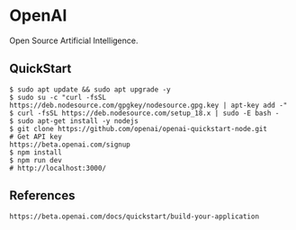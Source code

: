 OpenAI
======

Open Source Artificial Intelligence. 

QuickStart
----------

    $ sudo apt update && sudo apt upgrade -y
    $ sudo su -c "curl -fsSL https://deb.nodesource.com/gpgkey/nodesource.gpg.key | apt-key add -"
    $ curl -fsSL https://deb.nodesource.com/setup_18.x | sudo -E bash - 
    $ sudo apt-get install -y nodejs 
    $ git clone https://github.com/openai/openai-quickstart-node.git
    # Get API key
    https://beta.openai.com/signup
    $ npm install
    $ npm run dev
    # http://localhost:3000/

References
-----------

    https://beta.openai.com/docs/quickstart/build-your-application